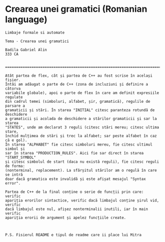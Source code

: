 # Crearea unei gramatici (Romanian language)



	Limbaje formale si automate

	Tema - Crearea unei gramatici

	Badila Gabriel Alin
	333 CA


	===============================================================================

	Atât partea de flex, cât și partea de C++ au fost scrise în același fișier.
	Întâi am adăugat o parte de C++ (zona de incluziuni și definire a câtorva 
	variabile globale), apoi o parte de flex în care am definit expresiile regulate 
	din cadrul temei (simboluri, alfabet, șir, gramatică), regulile de parsare a 
	gramaticii și stări. În starea "INITIAL" citesc paranteza rotundă de deschidere 
	a gramaticii și acolada de deschidere a stărilor gramaticii și sar la starea 
	"STATES", unde am declarat 3 reguli (citesc stări mereu; citesc ultima stare, 
	închid mulțimea de stări și trec la alfabet; sar peste alfabet în caz că e gol).
	În starea "ALPHABET" fie citesc simboluri mereu, fie citesc ultimul simbol și 
	sar în starea "PRODUCTION_RULES". Aici fie sar direct în starea "START_SYMBOL" 
	și citesc simbolul de start (daca nu există reguli), fie citesc reguli de forma:
	(nonterminal, replacement). La sfârșitul stărilor am o regulă în care se intră 
	doar dacă gramatica este invalidă și este afișat mesajul "Syntax error".

	Partea de C++ de la final conține o serie de funcții prin care: verific 
	apariția erorilor sintactice, verific dacă limbajul conține șirul vid, verific 
	dacă limbajul este nul, afișez nonterminalii inutili, iar în main verific 
	apariția erorii de argument și apelez funcțiile create.



	P.S. Fisierul README e tipul de readme care ii place lui Mitra